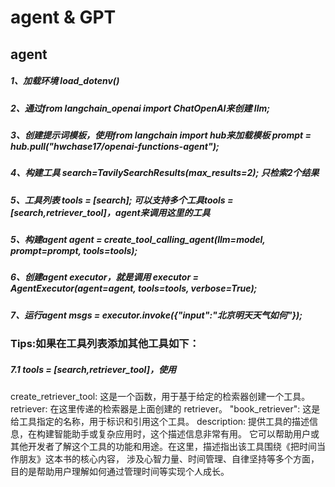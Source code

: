 # agent & GPT
## agent
##### 1、加载环境 load_dotenv()
##### 2、通过from langchain_openai import ChatOpenAI来创建 llm;
##### 3、创建提示词模板，使用from langchain import hub来加载模板 prompt = hub.pull("hwchase17/openai-functions-agent");
##### 4、构建工具 search=TavilySearchResults(max_results=2); 只检索2个结果
##### 5、工具列表 tools = [search];  可以支持多个工具tools = [search,retriever_tool]，agent来调用这里的工具
##### 5、构建agent agent = create_tool_calling_agent(llm=model, prompt=prompt, tools=tools);
##### 6、创建agent executor，就是调用 executor = AgentExecutor(agent=agent, tools=tools, verbose=True);
##### 7、运行agent msgs = executor.invoke({"input":"北京明天天气如何"});
### Tips:如果在工具列表添加其他工具如下：
##### 7.1 tools = [search,retriever_tool]，使用
create_retriever_tool: 这是一个函数，用于基于给定的检索器创建一个工具。
retriever: 在这里传递的检索器是上面创建的 retriever。
"book_retriever": 这是给工具指定的名称，用于标识和引用这个工具。
description: 提供工具的描述信息，在构建智能助手或复杂应用时，这个描述信息非常有用。
它可以帮助用户或其他开发者了解这个工具的功能和用途。在这里，描述指出该工具围绕《把时间当作朋友》这本书的核心内容，
涉及心智力量、时间管理、自律坚持等多个方面，目的是帮助用户理解如何通过管理时间等实现个人成长。
